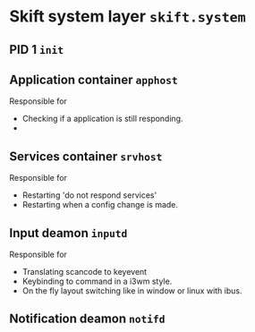 # Skift system layer `skift.system`

## PID 1 `init`

## Application container `apphost`
Responsible for
 - Checking if a application is still responding.
 - 

## Services container `srvhost`
Responsible for 
 - Restarting 'do not respond services'
 - Restarting when a config change is made.

## Input deamon `inputd`
Responsible for
 - Translating scancode to keyevent
 - Keybinding to command in a i3wm style.
 - On the fly layout switching like in window or linux with ibus.

## Notification deamon `notifd`
